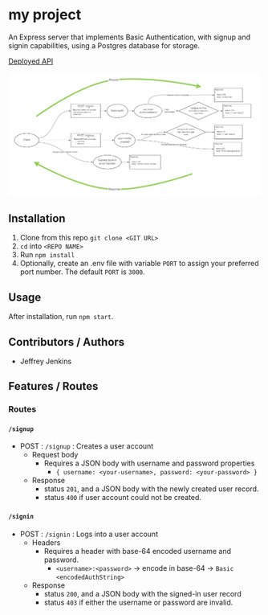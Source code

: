 <!--  This is a template repo -->
# my project

An Express server that implements Basic Authentication, with signup and signin capabilities, using a Postgres database for storage.

<!-- Insert links to deploy(s) here -->
[Deployed API](https://jjtech-basic-auth.herokuapp.com/)

<!-- Insert UML diagram here -->
![UML Diagram](./assets/lab-6-uml.jpg)

## Installation

1. Clone from this repo `git clone <GIT URL>`
2. `cd` into `<REPO NAME>`
3. Run `npm install`
4. Optionally, create an .env file with variable `PORT` to assign your preferred port number. The default `PORT` is `3000`.

## Usage

After installation, run `npm start`.

## Contributors / Authors

- Jeffrey Jenkins

## Features / Routes

### Routes

#### `/signup`

- POST : `/signup` : Creates a user account
  - Request body
    - Requires a JSON body with username and password properties
      - `{ username: <your-username>, password: <your-password> }`
  - Response
    - status `201`, and a JSON body with the newly created user record.
    - status `400` if user account could not be created.

#### `/signin`

- POST : `/signin` : Logs into a user account
  - Headers
    - Requires a header with base-64 encoded username and password.
      - `<username>:<password>` -> encode in base-64 -> `Basic <encodedAuthString>`
  - Response
    - status `200`, and a JSON body with the signed-in user record
    - status `403` if either the username or password are invalid.

